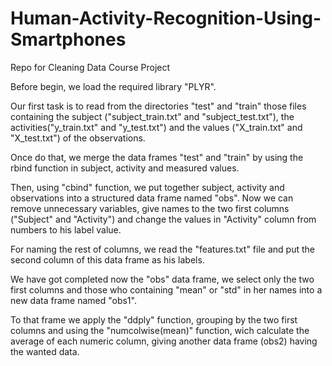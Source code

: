 # Human-Activity-Recognition-Using-Smartphones
Repo for Cleaning Data Course Project

Before begin, we load the required library "PLYR".

Our first task is to read from the directories "test" and "train" those files containing the subject ("subject_train.txt" and "subject_test.txt"), the activities("y_train.txt" and "y_test.txt") and the values ("X_train.txt" and "X_test.txt") of the observations.  

Once do  that, we merge the data frames "test" and "train" by using the rbind function in subject, activity and measured values.

Then, using "cbind" function, we put together subject, activity and observations into a structured data frame named "obs". Now we can remove unnecessary variables, give names to the two first columns ("Subject" and "Activity") and change the values in "Activity" column from numbers to his label value.

For naming the rest of columns, we read the "features.txt" file and put the second column of this data frame as his labels.

We have got completed now the "obs" data frame, we select only the two first columns and those who containing "mean" or "std" in her names into a new data frame named "obs1".  

To that frame we apply the "ddply" function, grouping by the two first columns and using the "numcolwise(mean)" function, wich calculate the average of each numeric column, giving another data frame (obs2) having the wanted data.
